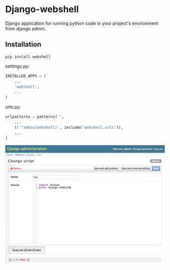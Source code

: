 Django-webshell
===============
Django application for running python code in your project's environment from django admin.

Installation
------------

    pip install webshell

settings.py:
```python
INSTALLED_APPS = (
    ...
    'webshell',
    ...
)
```

urls.py:
```python
urlpatterns = patterns('',
    ...
    (r'^admin/webshell/', include('webshell.urls')),
    ...
)
```
![django-webshell](example.png)
